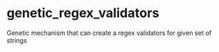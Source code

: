 # genetic_regex_validators
Genetic mechanism that can create a regex validators for given set of strings
